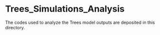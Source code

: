 # Trees_Simulations_Analysis
The codes used to analyze the Trees model outputs are deposited in this directory. 
